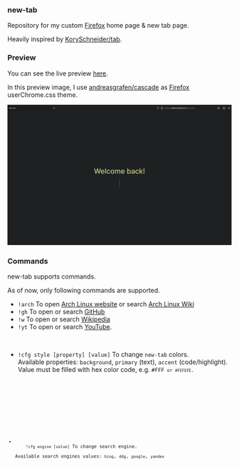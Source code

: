 <h3>new-tab</h3>
<p>
  Repository for my custom <a href="https://www.mozilla.org/firefox">Firefox</a> home page & new tab page.  
</p>
<p>
  Heavily inspired by <a href="https://github.com/KorySchneider/tab">KorySchneider/tab</a>.
</p>

<h3>Preview</h3>
<p>You can see the live preview <a href="https://azhimn.github.io/new-tab/">here</a>.</p>
<p>
  In this preview image, I use <a href="https://github.com/andreasgrafen/cascade">andreasgrafen/cascade</a> as <a href="https://www.mozilla.org/firefox">Firefox</a> userChrome.css theme.
</p>
<img src="./assets/preview.gif" alt="preview image">

<h3>Commands</h3>
<p>new-tab supports commands.</p>
<p>As of now, only following commands are supported.</p>
<ul>
  <li>
    <code>!arch</code> To open <a href="https://archlinux.org">Arch Linux website</a> or search <a href="https://wiki.archlinux.org">Arch Linux Wiki</a>
  </li>
  <li>
    <code>!gh</code> To open or search <a href="https://github.com">GitHub</a>
  </li>
  <!-- <li>
    <code>!gm</code> To open <a href="https://mail.google.com">Gmail</a>
  </li> -->
  <li>
    <code>!w</code> To open or search <a href="https://wikipedia.org">Wikipedia</a>
  </li>
  <li>
    <code>!yt</code> To open or search <a href="https://youtube.com">YouTube</a>.
  </li>
</ul>

<br>
<ul>
  <li>
    <code>!cfg style [property] [value]</code> To change <code>new-tab</code> colors.
    <br>Available properties: <code>background</code>, <code>primary</code> (text), <code>accent</code> (code/highlight).
    <br>Value must be filled with hex color code, e.g. <code>#FFF<code/> or <code>#FEFEFE</code>.
  </li>
</ul>

<br>
<ul>
  <li>
    <code>!cfg engine [value]</code> To change search engine.
    <br>Available search engines values: <code>bing</code>, <code>ddg</code>, <code>google</code>, <code>yandex</code>
  </li>
</ul>
